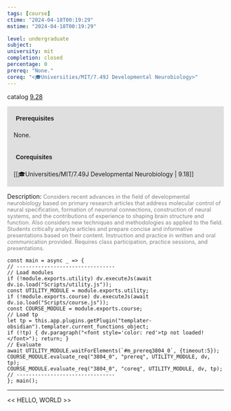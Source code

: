 ```yaml
---
tags: [course]
ctime: "2024-04-18T00:19:29"
mstime: "2024-04-18T00:19:29"

level: undergraduate
subject: 
university: mit
completion: closed
percentage: 0
prereq: "None."
coreq: "<🎓Universities/MIT/7.49J Developmental Neurobiology>"
---
```


catalog [9.28](http://student.mit.edu/catalog/m9a.html#9.28)

<span style="display: block; padding: 15px; background-color: rgb(100, 100, 100, 0.2);"><font id="m_prereq3804_0" style="display: block; font-family: Arial, sans-serif; font-weight: bold; padding: 5px">Prerequisites</font><br><span id="prereq3804_0">None.</span></span>
<span style="display: block; padding: 15px; background-color: rgb(100, 100, 100, 0.2);"><font id="m_coreq3804_0" style="display: block; font-family: Arial, sans-serif; font-weight: bold; padding: 5px">Corequisites</font><br><span id="coreq3804_0">[[🎓Universities/MIT/7.49J Developmental Neurobiology | 9.18]]</span></span>

<font style="">Description:</font>
<font style="color: grey; font-size: 0.8rem;">Considers recent advances in the field of developmental neurobiology based on primary research articles that address molecular control of neural specification, formation of neuronal connections, construction of neural systems, and the contributions of experience to shaping brain structure and function. Also considers new techniques and methodologies as applied to the field. Students critically analyze articles and prepare concise and informative presentations based on their content. Instruction and practice in written and oral communication provided. Requires class participation, practice sessions, and presentations.</font>

```dataviewjs
const main = async _ => {
// --------------------------------
// Load modules
if (!module.exports.utility) dv.executeJs(await dv.io.load("Scripts/utility.js"));
const UTILITY_MODULE = module.exports.utility;
if (!module.exports.course) dv.executeJs(await dv.io.load("Scripts/course.js"));
const COURSE_MODULE = module.exports.course;
// Load tp
let tp = this.app.plugins.getPlugin("templater-obsidian").templater.current_functions_object;
if (!tp) { dv.paragraph("<font style='color: red'>tp not loaded!</font>"); return; }
// Evaluate
await UTILITY_MODULE.waitForElements(`#m_prereq3804_0`, {timeout:5});
COURSE_MODULE.evaluate_req("3804_0", "prereq", UTILITY_MODULE, dv, tp);
COURSE_MODULE.evaluate_req("3804_0", "coreq", UTILITY_MODULE, dv, tp);
// --------------------------------
}; main();
```

---

<< HELLO, WORLD >>

